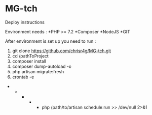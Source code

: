 # MG-tch

Deploy instructions
 
Environment needs : 
*PHP >= 7.2
*Composer
*NodeJS
*GIT

After environment is set up you need to run :
1. git clone https://github.com/chrisr4g/MG-tch.git
2. cd /pathToProject
3. composer install
4. composer dump-autoload -o
5. php artisan migrate:fresh
6. crontab -e
* * * * * php /path/to/artisan schedule:run >> /dev/null 2>&1
